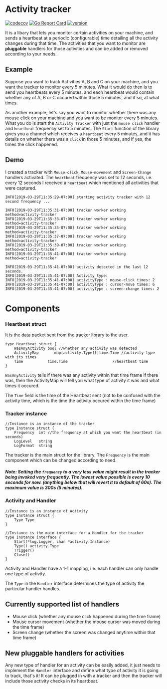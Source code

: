 # Activity tracker

[![codecov](https://codecov.io/gh/prashantgupta24/activity-tracker/branch/master/graph/badge.svg)](https://codecov.io/gh/prashantgupta24/activity-tracker) [![Go Report Card](https://goreportcard.com/badge/github.com/prashantgupta24/activity-tracker)](https://goreportcard.com/report/github.com/prashantgupta24/activity-tracker) [![version][version-badge]][RELEASES]

It is a libary that lets you monitor certain activities on your machine, and sends a heartbeat at a periodic (configurable) time detailing all the activity changes during that time. The activities that you want to monitor are **pluggable** handlers for those activities and can be added or removed according to your needs.

## Example

Suppose you want to track Activities A, B and C on your machine, and you want the tracker to monitor every 5 minutes. What it would do then is to send you heartbeats every 5 minutes, and each heartbeat would contain whether any of A, B or C occured within those 5 minutes, and if so, at what times.

As another example, let's say you want to monitor whether there was any mouse click on your machine and you want to be monitor every 5 minutes. What you do is start the `Activity Tracker` with just the `mouse click` handler and `heartbeat` frequency set to 5 minutes. The `Start` function of the library gives you a channel which receives a `heartbeat` every 5 minutes, and it has details on whether there was a `click` in those 5 minutes, and if yes, the times the click happened.

## Demo

I created a tracker with `Mouse-click`, `Mouse-movement` and `Screen-Change` handlers activated. The `heartbeat` frequency was set to 12 seconds, i.e. every 12 seconds I received a `heartbeat` which mentioned all activities that were captured.

```
INFO[2019-03-29T11:35:29-07:00] starting activity tracker with 12 second frequency ...

INFO[2019-03-29T11:35:31-07:00] tracker worker working                        method=activity-tracker
INFO[2019-03-29T11:35:33-07:00] tracker worker working                        method=activity-tracker
INFO[2019-03-29T11:35:35-07:00] tracker worker working                        method=activity-tracker
INFO[2019-03-29T11:35:37-07:00] tracker worker working                        method=activity-tracker
INFO[2019-03-29T11:35:39-07:00] tracker worker working                        method=activity-tracker
INFO[2019-03-29T11:35:41-07:00] tracker worker working                        method=activity-tracker

INFO[2019-03-29T11:35:41-07:00] activity detected in the last 12 seconds.    
INFO[2019-03-29T11:35:41-07:00] Activity type:                               
INFO[2019-03-29T11:35:41-07:00] activityType : mouse-click times: 2          
INFO[2019-03-29T11:35:41-07:00] activityType : cursor-move times: 6          
INFO[2019-03-29T11:35:41-07:00] activityType : screen-change times: 2   
```

# Components

### Heartbeat struct

It is the data packet sent from the tracker library to the user.

	type Heartbeat struct {
		WasAnyActivity bool //whether any activity was detected 		
		ActivityMap       map[activity.Type][]time.Time //activity type with its times
		Time           time.Time                    //heartbeat time
	}

`WasAnyActivity` tells if there was any activity within that time frame
If there was, then the ActivityMap will tell you what type of activity
it was and what times it occured.

The `Time` field is the time of the Heartbeat sent (not to be confused with
the activity time, which is the time the activity occured within the time frame)

### Tracker instance

	//Instance is an instance of the tracker
	type Instance struct {
		Frequency  int //the frequency at which you want the heartbeat (in seconds)
		LogLevel   string
		LogFormat  string

The tracker is the main struct for the library. The `Frequency` is the main component which can be changed according to need.

##### Note: Setting the `frequency` to a very less value might result in the tracker being invoked very frequently. The lowest value possible is every 10 seconds for now. (anything below that will revert it to default of 60s). The maximum value is 300s (5 minutes).

### Activity and Handler

	//Instance is an instance of Activity
	type Instance struct {
		Type Type
	}
	
	//Instance is the main interface for a Handler for the tracker
	type Instance interface {
		Start(*log.Logger, chan *activity.Instance)
		Type() activity.Type
		Trigger()
		Close()
	}
	
Activity and Handler have a 1-1 mapping, i.e. each handler can only handle one type of activity.

The `Type` in the `Handler` interface determines the type of activity the particular handler handles.

## Currently supported list of handlers

- Mouse click (whether any mouse click happened during the time frame)
- Mouse cursor movement (whether the mouse cursor was moved during the time frame)
- Screen change (whether the screen was changed anytime within that time frame)

## New pluggable handlers for activities

Any new type of handler for an activity can be easily added, it just needs to implement the `Handler` interface and define what type of activity it is going to track, that's it! It can be plugged in with a tracker and then the tracker will include those activity checks in its heartbeat.


[version-badge]: https://img.shields.io/github/release/prashantgupta24/activity-tracker.svg
[RELEASES]: https://github.com/prashantgupta24/activity-tracker/releases
